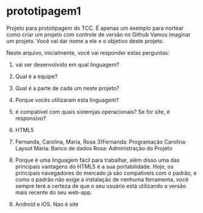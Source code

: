 # prototipagem1
Projeto para prototipagem do TCC. É apenas um exemplo para nortear como criar um projeto com controle de versão no Github
Vamos imaginar um projeto. Você vai dar nome a ele e o objetivo deste projeto.

Neste arquivo, inicialmente, você vai responder estas perguntas:

1) vai ser desenvolvido em qual linguagem?
2) Qual é a equipe?
3) Qual é a parte de cada um neste projeto?
4) Porque vocês utilizaram esta linguagem?
5) é compatível com quais sistemjas operacionais? Se for site, é responsivo?

1) HTML5
2) Fernanda, Carolina, Maria, Rosa
3)Fernanda: Programação 
Carolina: Layout
Maria: Banco de dados
Rosa: Administração do Projeto
4) Porque é uma linguagem fácil para trabalhar, além disso uma das principais vantagens do HTML5 é a sua portabilidade. Hoje, os principais navegadores do mercado já são compatíveis com o padrão, e como o padrão não exige a instalação de nenhuma ferramenta, você sempre terá a certeza de que o seu usuário está utilizando a versão mais recente do seu web-app.
5) Android e iOS. Nao é site


